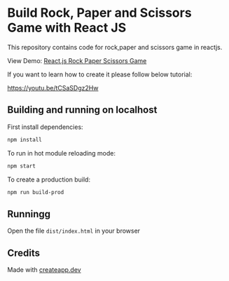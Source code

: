    # Build Rock, Paper and Scissors Game with React JS

This repository contains code for rock,paper and scissors game in reactjs.

View Demo:
[React.js Rock Paper Scissors Game](https://react-js-rock-paper-scissors-game.vercel.app/)

If you want to learn how to create it please follow below tutorial:

https://youtu.be/tCSaSDgz2Hw

## Building and running on localhost

First install dependencies:

```sh
npm install
```

To run in hot module reloading mode:

```sh
npm start
```

To create a production build:

```sh
npm run build-prod
```

## Runningg

Open the file `dist/index.html` in your browser

## Credits

Made with [createapp.dev](https://createapp.dev/)

